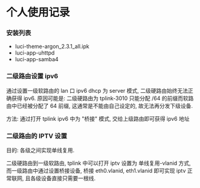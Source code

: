 # 个人使用记录

### 安装列表
- luci-theme-argon_2.3.1_all.ipk
- luci-app-uhttpd
- luci-app-samba4

### 二级路由设置 ipv6
通过设置一级软路由的 lan 口 ipv6 dhcp 为 server 模式, 二级硬路由始终无法正确获得 ipv6.
原因可能是: 二级硬路由为 tplink-3010 只能分配 /64 的前缀而软路由中已经被分配了 64 前缀, 这通常是不能由自己设定的, 故无法再分发下级设备.

方法: 通过打开 tplink ipv6 中为 "桥接" 模式, 交给上级路由即可获得 ipv6 地址

### 二级路由的 IPTV 设置
目的: 各级之间实现单线复用.

二级硬路由到一级软路由, tplink 中可以打开 iptv 设置为 单线复用-vlanid 方式, 而一级路由中通过设置桥接设备, 桥接 eth0.vlanid, eth1.vlanid 即可实现 iptv 正常联网, 且各级设备直接只需要一根线.